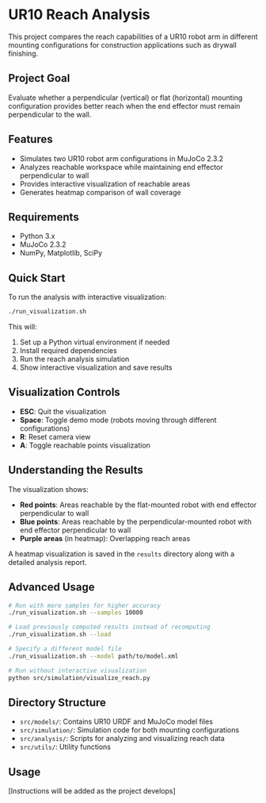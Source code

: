 # UR10 Reach Analysis

This project compares the reach capabilities of a UR10 robot arm in different mounting configurations for construction applications such as drywall finishing.

## Project Goal
Evaluate whether a perpendicular (vertical) or flat (horizontal) mounting configuration provides better reach when the end effector must remain perpendicular to the wall.

## Features
- Simulates two UR10 robot arm configurations in MuJoCo 2.3.2
- Analyzes reachable workspace while maintaining end effector perpendicular to wall
- Provides interactive visualization of reachable areas
- Generates heatmap comparison of wall coverage

## Requirements
- Python 3.x
- MuJoCo 2.3.2
- NumPy, Matplotlib, SciPy

## Quick Start
To run the analysis with interactive visualization:
```bash
./run_visualization.sh
```

This will:
1. Set up a Python virtual environment if needed
2. Install required dependencies
3. Run the reach analysis simulation 
4. Show interactive visualization and save results

## Visualization Controls
- **ESC**: Quit the visualization
- **Space**: Toggle demo mode (robots moving through different configurations)
- **R**: Reset camera view
- **A**: Toggle reachable points visualization

## Understanding the Results
The visualization shows:
- **Red points**: Areas reachable by the flat-mounted robot with end effector perpendicular to wall
- **Blue points**: Areas reachable by the perpendicular-mounted robot with end effector perpendicular to wall
- **Purple areas** (in heatmap): Overlapping reach areas

A heatmap visualization is saved in the `results` directory along with a detailed analysis report.

## Advanced Usage
```bash
# Run with more samples for higher accuracy
./run_visualization.sh --samples 10000

# Load previously computed results instead of recomputing
./run_visualization.sh --load

# Specify a different model file
./run_visualization.sh --model path/to/model.xml

# Run without interactive visualization
python src/simulation/visualize_reach.py
```

## Directory Structure
- `src/models/`: Contains UR10 URDF and MuJoCo model files
- `src/simulation/`: Simulation code for both mounting configurations
- `src/analysis/`: Scripts for analyzing and visualizing reach data
- `src/utils/`: Utility functions

## Usage
[Instructions will be added as the project develops]
